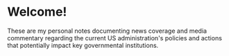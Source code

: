 # Welcome!

These are my personal notes documenting news coverage and 
media commentary regarding the current US administration's 
policies and actions that potentially impact key 
governmental institutions.
